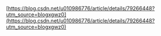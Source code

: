 [https://blog.csdn.net/u010986776/article/details/79266448?utm_source=blogxgwz0](https://blog.csdn.net/u010986776/article/details/79266448?utm_source=blogxgwz0)